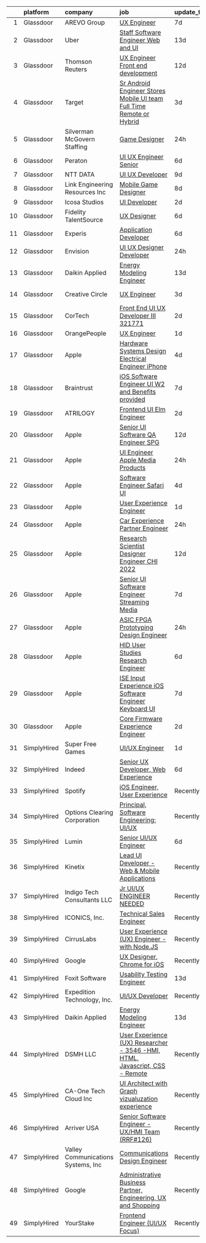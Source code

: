 

|    | platform    | company                            | job                                                                                                                                                                                                                                                                                                                                                                                                                                                                                                                                                                                                                                                                                                                                                                                                                                                                                                                                                                                                                                                                                                                                                                                                                                                                                                                                                                                                                                                                                                                                    | update_time   | location            |
|---:|:------------|:-----------------------------------|:---------------------------------------------------------------------------------------------------------------------------------------------------------------------------------------------------------------------------------------------------------------------------------------------------------------------------------------------------------------------------------------------------------------------------------------------------------------------------------------------------------------------------------------------------------------------------------------------------------------------------------------------------------------------------------------------------------------------------------------------------------------------------------------------------------------------------------------------------------------------------------------------------------------------------------------------------------------------------------------------------------------------------------------------------------------------------------------------------------------------------------------------------------------------------------------------------------------------------------------------------------------------------------------------------------------------------------------------------------------------------------------------------------------------------------------------------------------------------------------------------------------------------------------|:--------------|:--------------------|
|  1 | Glassdoor   | AREVO Group                        | [UX Engineer](https://www.glassdoor.com/partner/jobListing.htm?pos=113&ao=1110586&s=58&guid=000001818f563a9288a4909c0c152fcf&src=GD_JOB_AD&t=SR&vt=w&ea=1&cs=1_6b89028c&cb=1655967202349&jobListingId=1007942179301&cpc=76BDADE3D6D9A820&jrtk=3-0-1g67lcemmkcn1801-1g67lcen1is2v800-f54751631b2a6e8b--6NYlbfkN0BCLW45RZuRc772PykXY_iXs7CHdsEvuP3whbuRYvlLzUPBgski3_CRPHCklom68Ot8O373uMJRXjLHdOCPclxCsYJ6ld-PH4Hmj6Ckbi-1kcJ5ZtE6fDqfA79egWfNAmjiOhUviGXbirqvNtkCHBG75inozUXc3JMpAM7q4dQ2Vcf-p1PSWfDyn1EIPezATFwLKGPPdtCznvIGRgScaPlN0pJ2zoWnMHzKEzK2dhLAy_CmPZz9Dlf9ke0xrqC3z3LfS0O-zTTir4ZZAXmQgFn_pQk0C5JB2s_QHn5BQgefHP0Yi5NaSahzM0wtFPz8t3T_cCqH9vPLBE52sh-qYfEfQfFopoKkF3QX3HNv37WeRtkVdPNK71iqxVCPKvrN2zupVMI2JjbPq64Q7hKyAMJZjP7QxqK6GgOREUt-Sw692JoQWMg6HVd1HOW1YGH1xCGf61pSsjfFzzsuuY8xT4V4OjNkl7g7iAmEQzbbvz9q7aVrTcWT_mRq)                                                                                                                                                                                                                                                                                                                                                                                                                                                                                                                                                                                                                                                                                                 | 7d            | Remote              |
|  2 | Glassdoor   | Uber                               | [Staff Software Engineer   Web and UI](https://www.glassdoor.com/partner/jobListing.htm?pos=109&ao=1110586&s=58&guid=000001818f563a9288a4909c0c152fcf&src=GD_JOB_AD&t=SR&vt=w&cs=1_d8c357ec&cb=1655967202348&jobListingId=1007930463578&cpc=7F6F94E2229B3AB5&jrtk=3-0-1g67lcemmkcn1801-1g67lcen1is2v800-22c8aad2b887db20--6NYlbfkN0AVIi8UxprrPGU7QPohOxOOpynq0pcPnEidcD-eE3H2Sjj4_Pku15tMmP7NP-uADjoeetfiRotnvgEagstrt9Pj7W0GigLe6D5X5lSOybdLjFb2SlBX-7ssfszhDUFfeSp35rZUHqTKKaMniwIBNYUOzvev1ayGxI7Y6wgunvutov0iOg7L5Txv-YqrJj_wlOiQUWLXgJV-_X16QcOJdSmHhgLwlaAZ4IX7sVD0OBkrV4wl4PIzQkisRHichHJZ-V77ItrNE68KdrHS2X3pUTYmDnI2X3WHuawvxRh85iKgHthfgmUxrsq7Xs2jCgO2T3dzcxWnYwLtz6sOTqblTyc2PCDsmgyES6xZ3l5hrJRPKa0gKGMtl3sY_DukzlNv_WKxXfxl1UUZxc2AwKoy2DdUFQ_2LxVOdvAbdCyeZ4_S5z7ZjtvOEqksutndFI1lmnZ0ct_6hva8yRPrrgHht3YwlVB5AjaaH4NE-bjkdbIh2jOcsDlv0QxaklunOL1oFYzLNMwtY1RDBKLMVOplbnI0xGBpMQLOfOXXKdtP-1a3tIV5BAqERMETOoPLT9ndPBui3wIV89fmZLrap4ftEvULZ6NICsklNagzOp9QdU7GSgWdhNuI3IXLJSy1MVuw3Dd_oPxHcLvgz8y5DJn_MdzhCuzIOaGxNbX6uL-UisXUMTF2-fGjim8pome_VTLIIQs1A3KwAZoVPp2Ufgd4IEwJ_TgP1b9Y2PM4eCNNIi-_AcrUmLnsxWktmMzt5qxw_ItVQuaJ5ujeGa9G-LA5JEe4qtDZRbkPjJX-kVdd-4uTf97WiWKx4Hr4EHoOkw4mbgLIB1GuZZvCNvqul88_OlfyECB3mf8gvwhHVCt1ATrD3lw5dNUkLVAPvi77I2imDEBsfUGyG2cR5Dvk1ER2j4y6ass7eWZdrtH45fgjBFOc3pclAlEgRcsGVApyniHGnmGwkcJ1x6IyFm7gnIKGzvE7zBTwGjCwjCpfpZKi9wTerT7YXs5SGGyN)                                                                                                                                             | 13d           | Seattle, WA         |
|  3 | Glassdoor   | Thomson Reuters                    | [UX Engineer  Front end development](https://www.glassdoor.com/partner/jobListing.htm?pos=123&ao=1110586&s=58&guid=000001818f563a9288a4909c0c152fcf&src=GD_JOB_AD&t=SR&vt=w&cs=1_57691b85&cb=1655967202350&jobListingId=1007932442328&cpc=AF770993EC679D41&jrtk=3-0-1g67lcemmkcn1801-1g67lcen1is2v800-96e835cbdf2f0097--6NYlbfkN0CjNG0qDFC9vBxfUJnRpXh8fasJ_-3AjV6caG0C4DoAxAHUoOIq08mxEzFn-hfPuay63-ytmH9YcLaxO7hnF_9gBrzbZi_AvyNllB8DvzEPoVd7FYgDaVIlE2SLwxKTH2P7q7G4dkoQLY3HrwcJ_pTpRsLDP-bkMt4Ych7O0fsGUOrcSIh-asPB3Y8a_3mgpVKQ0Cu7fvtz18RbGa5L_gDvVF1ah8gos0kaKkDGOsudkhrtFbgOR5UmLkI6XOHYpDFC-KDFnlGY6FPzw2Ocy6twxaGUtgX_r9EytOTjKnEu2-bNugsyiL0vYnmY-QkPc8CbjGkAf41bxrAtbFXAs0VKAZj1bivXpUufQHtp5PR6pnvg5hKjfIir4hHv7-0EMq0aiat_i-BNRERjs9VMp4FUmzfWtLgKn3Kg8_xCNoWDGf1XOzLl8N-eQJiZr6YZeRBEQ2SQJHIrEBHmOhOul6_vLOei7BygRBwB2cKjTVgZfhSgIElUcEqOMmxSk9Kk1NMZKAwm5NufcjsG_z-uygLPKWZ_e09UMfWK_JAM7nzHkY3UiKPaWyEwchajOM6fnHv0HxJISo1CK2iEe9DV27fdmt48-itEOBJadcw_TKHi-3HVnN3xZv6C4eV8ZSQLZ6CBt5UAK8uKTsg60abXW4PCN98uplGXTOZgz-JihsycH0F7x46OqJ24-VUZkVA-5No07khhq7a_82ynxXThnwa6PMgEeLQQMBggLj9pJ0F0zhqUFoWBgpO1lhuD24A1YcDOmzs4nqvNMqQWD1O9GhGcrRSLDIG62KF8ffTEwFvc_E3dlZYXRh1e3WswKttgmIMwP9ycd_OEPJUE8niC-QGLGbGd8oEpC9J-Dt0W8xapSvb2tRkQwD5BWc6dz6vPrf230uZzYGIVBGhqa4atGFIhU_Nbkvn2t29Lm-pu2Tu9t1B1Js1GXW5jdXrpoAPRZoBwYxQQOAS76hc2Aeo_hj1NBs7PQSbqt7cxeAZkwhBQ26jIeVvKCI9IPnFN0Wii-lZtchhCIxDlNxzzabH8VwSnXtTfXDSUQDi0zfxdO6zbhmc3Hl8tFG8y9HfybW1k6oeQZPqAjHzkUs8VtYig7zfr1_PBsnmGclJwO7LQ4X1TZw8Eu2VQVe8HqaZlOJQALGs%3D) | 12d           | Eagan, MN           |
|  4 | Glassdoor   | Target                             | [Sr  Android Engineer   Stores Mobile UI team  Full Time Remote or Hybrid ](https://www.glassdoor.com/partner/jobListing.htm?pos=125&ao=1110586&s=58&guid=000001818f563a9288a4909c0c152fcf&src=GD_JOB_AD&t=SR&vt=w&cs=1_d11231e4&cb=1655967202350&jobListingId=1007950485147&cpc=6945AE2F4B03E059&jrtk=3-0-1g67lcemmkcn1801-1g67lcen1is2v800-a233b9d40661c34f--6NYlbfkN0AgONBeCfCTVljpwzR96jFX3mtyFC--n153CYnqiKkqIX_9jcboxCHu9xR05732QjnDblzZa6npY-E6hJO0aHzeQaW18cRsBGDh8AgB7qVTyTFmv_WRHv7YleNbME32pU29309e30rpbm3ZOtzlfTG_dkVT3LavdBpYxcA8Ss1N9Z1LBO7vNHyw5vNhU4dVhZ1mhAixqphCNBBCv-oe6FCp2K8WqNRS9yfSSfkDvcV6UvznU1r2D8u9UGgoFk-cx5Wp4nkeLpNuQd14IKjZHpG8yre62Qq5EI_UjdLfZmcPmFhYQgb9QNDg4zTg0k4yOwUC2DJV9Qhtk9Ea1tbu5KDz66O2PYRunjJEm6DS9zXcQRqgvEy_RI6YeOFA1fQdXbEaEYXi-QJ_iBeByUTvtXERcw_4LFpimT8wOZzogQ_7ChhQoiMY3CwKg6wHQefXLZY%3D)                                                                                                                                                                                                                                                                                                                                                                                                                                                                                                                                                                                                                                                                                          | 3d            | Brooklyn Park, MN   |
|  5 | Glassdoor   | Silverman McGovern Staffing        | [Game Designer](https://www.glassdoor.com/partner/jobListing.htm?pos=121&ao=1110586&s=58&guid=000001818f563a9288a4909c0c152fcf&src=GD_JOB_AD&t=SR&vt=w&ea=1&cs=1_71c85f15&cb=1655967202350&jobListingId=1007957290539&cpc=5075878B7C32FFAE&jrtk=3-0-1g67lcemmkcn1801-1g67lcen1is2v800-89b269772a073bc3--6NYlbfkN0Dwa6funn_zBmfmtIHdm8fVkKK5B_TJItnddu1qKbLcVKNtQnq6u1eV-3UF40GEJPcjT4xrmkgORxJTT1tfw2atO4f4SboBnuv-924LXl9FaKEVyMzdkNQJXntVqrwATgc5sSvVqsA5dDPSX4T3Onjywb--ej_SpUW57z4Uf5yfFSU75oWrDYCGzgFkIRaZ2LARPeXMk7d-V4fJ5WRQ3UkzxXlzxaHOqKeCqDZtSMBxd0YJafzKl3mDV1yIAtahhTbj3bs6PSesJ_EaM7w6-BaaiNgbISK3BsPq-v-N9jgVJj_tVXThpELABc0x-P5_hHTBZmstA3eWoeQ6K42hu4tZVtsQ4HxT6ZxrkJlS5pSVDd5GV7ZfTWdAzD2D4sd5F57N4jMKGQAeO11sRO91CMSx7FCO7Ar1Xwq_LTSh4LytMG0w4JYdeoi-1TyaEjoSu4sAGt1Tyi6gJ7jEhItCIvkaKI27Lxn8vjHv3Yiwel6O0nUoDK2sCoaskRHuQAqqFyjr2b6a0FGJQ4mWGGY6Pfh2)                                                                                                                                                                                                                                                                                                                                                                                                                                                                                                                                                                                                                                                               | 24h           | Providence, RI      |
|  6 | Glassdoor   | Peraton                            | [UI UX Engineer   Senior](https://www.glassdoor.com/partner/jobListing.htm?pos=122&ao=1110586&s=58&guid=000001818f563a9288a4909c0c152fcf&src=GD_JOB_AD&t=SR&vt=w&cs=1_f09e730f&cb=1655967202350&jobListingId=1007945587156&cpc=1FDE87803EF93CD3&jrtk=3-0-1g67lcemmkcn1801-1g67lcen1is2v800-b3b12cbbf5df54ba--6NYlbfkN0Cx7R8OmodZU4Ze4hnUhR0Myw3_voyDLMHXumN7ynSuTrXceT3foN28OOGtcbbQ_76rWAv0VeuF0OLMv9U30nE_PGWKGg2oNOCAS_vwwSb0Umxfnp0fFyStGdsbdPYI_mb1QgmHgW4UM3bg75cUUXEbYaljH21qzvUVzVnKwk4dTCCqdEuG0g3Sl48Jg9FReggiRBIEwuzBDPnEmA5SWqAWhfHBqrmUAnRYRqA2ZolVJsGmSXLdt2lLinJuB7eiMtKy3Yc0jgk1Ts6gfO5Yy6n55LzlDexi54jHRUdmcsU_j-DOGxuefDXublEX-M3u2QjLo9Cn7QrJ_1AA7Gd0NEtV5nSknMjA5fdc5vX31VuxYgbet1jCLMQhaoRZK-bVLjr0tSgv5PsrpNTJWdavm4pDdGu_B9b57_dUVA2nU9enXrKYibxvFhDYRHVdwbZ-tSx1o_sROqgoVhvPNzvF8T2KBo-tOu3FjvOsE-iFFUmYyk-6a-sFoWoDkw41vvHcleEIiAkvQgaJD_H0UYdNbm7ixKmrtx7nT2U4QEwtIzdijiTOZv4eKR30xSViEANAzC6lHMUQHGXXmnoQ7EisoSuxdbjgTX_v5OmIfsmFQTI8eHrfym9EHxZABEZtnIDxrge3PJsLWNqh0i81hvn-2z0_y_ebyVQbZkw_Zvpy6jchA3H37TPhmgd9x-NkmUnbcCMKjJpU7ChWZ3ccGxgPYyPbP9mME5CIPz9x7XNxrcd67mFOZjSIIE6sW_tsjIndQSxPKNi8I4cGJsnnE_hoXCNNQbBs8hpkFK4jI0TTxzqRnjJjIiQsZPjIb2L8VNmUaIuDJdgSRLn0lSDJS8rtcI-QcdLVtQhJKKgJGnFvoVaSaWXTWyQJq7Cqyef7YcpmspDm8avATIhNt6U4UKG06wK_2BTQ4Ttz1hC8buqI06qFXsparv8c0RbMTUocrkEf2WslBjhFjfamZYUFqrK6QrWlihBb8C8Yd88JSe8rf0CDgvrqTcPI4RXNx1py2E2fu_ywKTsUWGToP1PpoFUlo2fs8ynwG_EXIZNTBAU-CLdJfiRWN3LzHgKgSbabmAI8oMgQw84gfIZxjVbaRly2sPLnTZKW8SYuOfM%3D)                                            | 6d            | Chantilly, VA       |
|  7 | Glassdoor   | NTT DATA                           | [UI UX Developer](https://www.glassdoor.com/partner/jobListing.htm?pos=112&ao=1110586&s=58&guid=000001818f563a9288a4909c0c152fcf&src=GD_JOB_AD&t=SR&vt=w&cs=1_f1c9e36d&cb=1655967202348&jobListingId=1007937429975&cpc=878687325D2A5CC7&jrtk=3-0-1g67lcemmkcn1801-1g67lcen1is2v800-2a4de046ee59dffc--6NYlbfkN0Bpo5Q-IoG1V_mjYSR4J41fvsy6TiSA3aeewfLkPI7RodND_iJDrqtfLb8ILJc4TdrKFYS6zIsPGkR8St8vHCxaxm9Ba_MNrGZzYdNJr9yYBvS1xm0vqEhgsQG_vCW9B5aQYjBKl4nEfbFKi5lauht4WMLJQzZIW_f4ciOk5AD5k3WVmg2M0iCSnhMa0ocahwPqprZCVNjZpbmQwEgs91eXqgYt24gBB0_1cuseLHiFW9Kg6-t-2v8RkvWh4_AaOIXy0mVsVWmGQkZoAORi73HEINbsQhWRbQ9hNHOn2F96lmmlclhus_u_bXR6KQDiKjXGRqbJn_vH_m6iC4dJykik1-UeW4QjOHnCEWhsBL_Gkm30kZQEk71GqbgFdR69iRQiN6rOnWQaLEFnvEF8IMvZO2gJn78tlrDyruMIA19rT5dM66TOfjvSuzg_zN_s30MJdVGx_rjZAExgAU8qfLbAsgxV2raIw5DPdlFsR9EFqLRrR6f05uuJwkgdwu8WNf8SYGUj3eCegF_iEfaG4vcR73nrRcPp70sbjFcI0LouFxv2AlrkFOGueuFJ_UWq7tg%3D)                                                                                                                                                                                                                                                                                                                                                                                                                                                                                                                                                                                                                    | 9d            | Charlotte, NC       |
|  8 | Glassdoor   | Link Engineering Resources  Inc    | [Mobile Game Designer](https://www.glassdoor.com/partner/jobListing.htm?pos=124&ao=1110586&s=58&guid=000001818f563a9288a4909c0c152fcf&src=GD_JOB_AD&t=SR&vt=w&cs=1_a0d59c9e&cb=1655967202350&jobListingId=1007940009417&cpc=7F925F5888094D6A&jrtk=3-0-1g67lcemmkcn1801-1g67lcen1is2v800-7b38c36edea65596--6NYlbfkN0DK2C-pmrF0sqrfJr4Li3c4X7YMnrkXddQXZaL_6xg-NZtklDZSx_yiPocXKeJyu8GXZBF6iHTzcqxoh5YfXOzapaowrEFcW0Wvv5P3l-zCcOsePFDIEXLcVnyoePoRFk5P_6JWgwML8Yo4BphEmn5W_K6bLP7l7bh3xDbq9jrYvd70bCUAw7R4LX54persezcQuC_fm_vGCyP8Evm4TFHpFZPdrXeajezWA6iSkInKkLu7UIPC_etHrph3Uy6rM395EN3XzE90v-MOZ10E3oCD6AzqCYEMUk9pCvdJfFXlFnLWtsM0FB8i5DWn3cqRZQuFQ5p3OalgLMRlE7WWPkFevZzjWDGb2KrPcP1aIqE5Zff3vlHG9ytbLsnYzHwOCmuSG_exSGCMazeinBap2IsFaEPAmFK-lfKn4FTvaYvkxEuvTj7Hf5OXAEm5lg_naeAwfCl_z-5mDexkkCyFi8Wbr8CLYkt1hOC8xVU4a4hbx69GcDAVs-RmVzQRX9r9NePj5tif5PI2crNKSL2VbINVfwcnhVNsfPi2nAjLusQAGsTOAgkfnKG1JCf1h6goQSh1OuyFNUEL6IMb-Iqx4S1QjswZUKHV3XE%3D)                                                                                                                                                                                                                                                                                                                                                                                                                                                                                                                                                                               | 8d            | Philadelphia, PA    |
|  9 | Glassdoor   | Icosa Studios                      | [UI Developer](https://www.glassdoor.com/partner/jobListing.htm?pos=127&ao=1110586&s=58&guid=000001818f563a9288a4909c0c152fcf&src=GD_JOB_AD&t=SR&vt=w&ea=1&cs=1_b04a52fa&cb=1655967202351&jobListingId=1007951573344&cpc=F4EED0218A761C36&jrtk=3-0-1g67lcemmkcn1801-1g67lcen1is2v800-5a57282e65726618--6NYlbfkN0DL4EpzE39CQMrwKJMk-75eD9jJ2mJh0WIFWP62DW5hyyT5CHT6S4cL55qfVcnLgRnZfNXtVVsQDY6QjQ6Tsa_XZ_FAvqATtuqEwj5lGxxOho-qXj4RbieO6RBtFD5b2cP3bEHHxdDNk9LEmGA0TYTnM0q6vmIOHhVNBhfCQ0QhaqvNncA5Odc7byragArgspikU82oakfUslrZ3X1o5hf7D7TB-1gjFeLd32xCQWNJyUky5SyH3nKILJqdWMiQtEE6NdEJvjVYQjNgAbyvS7g-6RC6xXJGQ1YqpcLUAAHMyr0c8Yk19FmKE2YBjhXC7vrfUhaWbW-2GOoFmOoEmwsZYj0ISzsodoKefNrqvQ3T8AjY1YzHje_exswdESJkV6JNdy5F0nkGzKTeRkCiAU0aa6bQ765zSvChKqAmizjq6i8Dnz32mqy6ZpnP4pXocCZqAQJch8TLORJ_foSqlV5cE908b3hGmPCfudHEcdMa3FMGXHAHDxDjauYb8pD67Yr8mn_kJUifRQ%3D%3D)                                                                                                                                                                                                                                                                                                                                                                                                                                                                                                                                                                                                                                                                    | 2d            | Remote              |
| 10 | Glassdoor   | Fidelity TalentSource              | [UX Designer](https://www.glassdoor.com/partner/jobListing.htm?pos=117&ao=1110586&s=58&guid=000001818f563a9288a4909c0c152fcf&src=GD_JOB_AD&t=SR&vt=w&cs=1_a15d832f&cb=1655967202349&jobListingId=1007944298590&cpc=74FD5BE86273CE52&jrtk=3-0-1g67lcemmkcn1801-1g67lcen1is2v800-15dd66fcbb8d6999--6NYlbfkN0AoYXfdOe7El6-Ykny_IbMrQLc_ftZ75MJybi-dJXWXjsCzoyCJRRBVlF9fO0cfHB94faQlThOyhiYywuXx5o1kDLYoWKvAvIQQHh01WsWrXT_Ez9InY-VBGy6rfzcz852OzaKeprISJvYSErTZAKoC7L5heEZ-CzlK9uKGlZE3CYzMU-xDh1332yg4gCv2HE_BWQzJ6npMq37JCUWUegAtZYlxBAvKItHJ2GGt6KkMu1LsK0sqWIG5AZX8MVSPOBiq6OIi7d-c_PVNS5-HAt63NSUGbcI4WHTEI6cb30M0jFO-yXfN5gn81TuRLNPGvfldAHWPoRW4xy5vIsqm5vaiuAcTkrOmW24gT8Nd6BOX9ZEgxUG6bamvwkjGRAlvwzr0XOIR8m_EM0TGnhzyBo2seBrfmSK9nKpx_nB5kb9cD1j14VSvJU2RHuIWsp0_u4nKHCZm2AbhgqGJmPdwQAqbAZGm7g397tDOMxH_4SBhNi2uujCSrXblj_S7kASoNHM%3D)                                                                                                                                                                                                                                                                                                                                                                                                                                                                                                                                                                                                                                                                                        | 6d            | Westlake, TX        |
| 11 | Glassdoor   | Experis                            | [Application Developer](https://www.glassdoor.com/partner/jobListing.htm?pos=130&ao=1110586&s=58&guid=000001818f563a9288a4909c0c152fcf&src=GD_JOB_AD&t=SR&vt=w&ea=1&cs=1_5197a8ee&cb=1655967202351&jobListingId=1007945314491&cpc=9FFE37255B2C047E&jrtk=3-0-1g67lcemmkcn1801-1g67lcen1is2v800-7628c831d70d8ca0--6NYlbfkN0DWDf3A5gbeeAW_iY9GwMRM7FYB9LEmwxvc0ttZO31xV3RG03BDmm8dpyWOU1CaieobGRqEi2jVtE75ijiipAtY5CdGURVlUIyt2gChVpwf2_bAxbPGBpjlXYAcXB6R9vLsU8EJdDDdLD0q2LBHWVOKj2ZT_ZwzmuKcmRcNYuu_PcXhMZejd3cBNFrl3IEiSWYmTM_pidanw8UpwQXsEwOJz6bLqEyV-rj_6EOYzTld9XGg0rrpBkL6UPBKXSMZcapYrIjFJJfUZzAWldhin3pwjbCz9VchufZMNGDbmn-YoCVh6Z2de_LqmjhbpAU6SURM5KLepfmKbBMIXZRxfgea3n554YoVnOebQk_9iBgOSQUz5zywLKGnyTp-AYgfpnFaXJEMXcanYtFeV7CpeEDJ8mg7u49Mg_VFik94g_B7JU9M5MGLJMuNd8SPq6wtKIGhYc3jeWPXbRLAEAv3wRiaJUg4BTbUI7LHfls1MGjREz5Sqt1l6CjL6hjj7Ib5sqCGL7NH8ZAwm2rMfZpuxfAl)                                                                                                                                                                                                                                                                                                                                                                                                                                                                                                                                                                                                                                                       | 6d            | Seattle, WA         |
| 12 | Glassdoor   | Envision                           | [UI UX Designer   Developer](https://www.glassdoor.com/partner/jobListing.htm?pos=129&ao=1110586&s=58&guid=000001818f563a9288a4909c0c152fcf&src=GD_JOB_AD&t=SR&vt=w&ea=1&cs=1_8f3116ff&cb=1655967202351&jobListingId=1007957692476&cpc=B101C867B3EF2D75&jrtk=3-0-1g67lcemmkcn1801-1g67lcen1is2v800-4f20f11950391909--6NYlbfkN0A13XXEAKoVsy1UjAxA2tJa37vkRdGHJdX4gYp8IY3tTmYzW1bJSme2hYNNXIkltTZXpwN00yTgaiGvY64DDAEmZ2oClq6pVH8MLqxZmNPJuB5eNlZMgC40_jvvqEv-X5cS_SdX1NAeyQWT2jy64aattw_GDHqSdSDyRCUkNEIn2lA9nXBtmg1waFq-KOdAurdTYMpNu8HrZneR2eBsmKrRmJoF5ncRJQ7brOr2P6Ul0-f7rxey07Q1GKs0ikvoECao9qSLh0_nAgKF-Nhe6KtvRsqaQq0citprto3niSBSBJ4F_-NNqM_Q5qI9n7stk57IOPwneucewx240cYWaG75Po6hMjv6iyG0NaeJbcQKe0Tzh4Flob5xSrwXJDihdTEE-13B4q8p2ZumhLHieJwEVycls0wBWyhSsPWsy_chtIrZjUkXQ_o8Ht4vN0-pcgda56qz_BQPKIqnnzfzscJocs9pfvD6uL-3ebgH1RLFXg1-qkaBz9smAs_na3Rf7cw5PGxENMlc7scoenrts-z_4VsB2khcplZDQ2A-w0CR2nmN8pnEvLsOM4UQ-YoQwXQYcWc8lWGQ0EBytRedKEWm)                                                                                                                                                                                                                                                                                                                                                                                                                                                                                                                                                                                  | 24h           | Phoenix, AZ         |
| 13 | Glassdoor   | Daikin Applied                     | [Energy Modeling Engineer](https://www.glassdoor.com/partner/jobListing.htm?pos=101&ao=1110586&s=58&guid=000001818f563a9288a4909c0c152fcf&src=GD_JOB_AD&t=SR&vt=w&cs=1_fe18cebf&cb=1655967202347&jobListingId=1007929463832&cpc=71EC12CC3A9678F2&jrtk=3-0-1g67lcemmkcn1801-1g67lcen1is2v800-c585b9b28c7da0d1--6NYlbfkN0BhXAlhyGI5YRsVUUKLGOmBtJ6-c5A_yzmAJ36EqR3OPFpoOs30cguXRxwXmJHLIFQDPvqkGjJARRbzlFx9W2NYi0X61abKXtBGTODw79dactedZIpbkXFB0YczkkLzUAtN9ctGgM87-jqtkhYMHvd_fB2vhE_v7qda8LIrQTSimsL6_nohw6rgEyQw900rgT03c7YNScG8TDMh_uAGUEsuZaq4xNggVJbbop65s664QJnlW1sDo8QfNOw5UJ2Nto9CQ10URb6hg2xlIsztjK2cWRsZq93Ntfd0Qp9coRJZ4ajoV9PjUv7FvcOPylkQomFJJIdUohkRxv3YdxDH64zMtVLVp0irRMiqlQeVzA2Grmq9eOT987lbP4JuhwiZY4bntKxr0hSM8ehGJMgAvuwXnzHv4hlNJYWh3ZEULeA6fKGijSi-MQPkLnD9S3m5LQCaJSQoWC6RpktaTJztbshI0wF5ZPTaLeaI6N1ATSJzagIlX1DH-TqAy3lhmWyp0bCRVEXuNnvH2n3kKqZ1RTRQ36dBQjyJ0OytAb1T_hNmQRaZaVWXKpwOfR-WAarRWB2Fbm98SoQAMHRBtXPX0vGG-IwHCKBLgwckPewfAPUzGieawy3p-vxZ5qv-kMdkHZlhOeCHf5Xs7Q%3D%3D)                                                                                                                                                                                                                                                                                                                                                                                                                                                                                                                             | 13d           | Plymouth, MN        |
| 14 | Glassdoor   | Creative Circle                    | [UX Engineer](https://www.glassdoor.com/partner/jobListing.htm?pos=114&ao=1110586&s=58&guid=000001818f563a9288a4909c0c152fcf&src=GD_JOB_AD&t=SR&vt=w&cs=1_f1f6f006&cb=1655967202348&jobListingId=1007949311312&cpc=F17331D9BECC482A&jrtk=3-0-1g67lcemmkcn1801-1g67lcen1is2v800-0fce39a1ccb382ac--6NYlbfkN0BPwlZa85gbT4Q3XYQoU_uQn0Qmw9zd_9UNfmcwtqAVud1yvyq1Z4UAlx1bxhDUi3KZskBJB_I_Q3N8huEbzW0Sy0uo2xbzstP29L4HEF3z67czDwaf9lZhYpZkle4GI22hGNBAddRKGThypMMTjJPzZPMRh95JLktUkk2jhkjL7RsmV60D1gToK5pSIBLYU22Ir4-BYAs4PvecXXxokAF_FMEj1yROsom3M7qHb8YR1XdZz6e0jl_zgmmHV16NM6w1MezLidC8siqxl-508BQ6z1XwJKYOSrkRrMDUN1WbMmrUWXw0Zq6RSJCddjkP0Ex2cwQOPo6BGTbteOCkNakFMH8WFzGt-HhJWe-_FUizIivx_XbyfuEwViW5bkQZbd1ksKj4ri3ndc8-JxCfQ81Lu_LZsX60hM0B4SD7yWezSh9NhoAxxLkctdB62NsxVF_cOnwJtCt6kATg6-fwvGH_fevjKXE5ds__n1OGVsR6ltkYtaiVfNipZGpJUFl7rM92Ew3671DmOA%3D%3D)                                                                                                                                                                                                                                                                                                                                                                                                                                                                                                                                                                                                                                                                          | 3d            | Mountain View, CA   |
| 15 | Glassdoor   | CorTech                            | [Front End  UI UX  Developer III   321771](https://www.glassdoor.com/partner/jobListing.htm?pos=115&ao=1110586&s=58&guid=000001818f563a9288a4909c0c152fcf&src=GD_JOB_AD&t=SR&vt=w&cs=1_085b1edd&cb=1655967202349&jobListingId=1007952156624&cpc=47CFDC01B3F81FAC&jrtk=3-0-1g67lcemmkcn1801-1g67lcen1is2v800-3705d6902ae7327e--6NYlbfkN0ATCZlh4at3dJuJ3v9QYE_c1VOYF6jG6qQshNoY64OlFFfJ6Ge9uDdKDrMxraKzHIbDTZSeWKLKEuHah5QUjeqOIazRVydSvjd5YONFEXFrNSTbzcy_E93CGDQrKzHVGX7myrpN6apy2ZyWPYfQM64koi3BotSaBdcCY8clNakso-AZW2ksVevMDNgC2GBbwVcAzUP1vl3iRoQ--izNxUETIHJ6eFwJE8u5FkQ7SGPetCXtw4KsJrUKG84BvzXUyzdbjrbcGr28F6fADanJk7HOhFlKuoQVOBdwKpFvjN9cQkYeIQO97-ptDsX7UxZ6pm0iPps-8jut6PTm1KaEUGog515cE5Se4fm44_tA40I8X8q6QgH3wUGEpuoJIUUuLO0787fC9dEPYF9LRN5RwGA2bC0q_3qxz52NSrzgM41uDuvoHcWIbf9oKx8fNJuaNfKcmPc2WvPhad2Tf5UOrhlu2m7Vh4crP-nJyq5vrqKPrLhKCcTaejEZT8LQQbDrrrnHcHLkBQQwfwzSKHw1NAaTY2FI7SLyRC4HrvHXaMdp0jtJ5ySM80tWL9HEKtKZZAfI6wep3ClfEWhx7qLs9KY93ahzLGZxnTk%3D)                                                                                                                                                                                                                                                                                                                                                                                                                                                                                                                                                           | 2d            | Atlanta, GA         |
| 16 | Glassdoor   | OrangePeople                       | [UX Engineer](https://www.glassdoor.com/partner/jobListing.htm?pos=102&ao=1110586&s=58&guid=000001818f563a9288a4909c0c152fcf&src=GD_JOB_AD&t=SR&vt=w&ea=1&cs=1_8b24a701&cb=1655967202347&jobListingId=1007954091221&cpc=A615028083C8ED4B&jrtk=3-0-1g67lcemmkcn1801-1g67lcen1is2v800-f57d2f5190dab296--6NYlbfkN0AshQtpz7K_INzplkaiwul7-A3CHTbkwbV6dHbz_qTR_vE1MsRD397jQJ7wpIC1pTLkGc6Lajw6V8uuyshJpdomVG0ZzeoLLgPz5ssnwoHiqAhzzk4NdiF5z5u647DxPjyCzV_RaHoY9fdKoGLnRavV7c7LtaEOIR9HFSr-mhhxWsos_l93OxUILl8LRXt2OpsvjvCzcLbgfOgioQl2O_80yvbf2atqONiYXE_hHVvbkwQOyqkxZRajTooj3KjLBWH5K6__rRyXguoBmgm6zOZrZUJil5uEJfMjgE6yUqM81Aenay-2JDoRDT_qKGCF7aR504nao93JV-t6hM2kVLEICXMIsNdtkU2eRPPiVW9tKtIYW0a7XtsRX7vxfbtGTiBkCiz1JdU65yjTeJeO1oDDkHSMekIo0DTyL4dhJk9VEQSyH7KqO_HJwBLROMfM1ulx2Vb-hp5_QecjfkM-eZNVhak3S-gJTMpNV4r_gIW6CT_wH6cKwUlDzWPSPoGq-vh6Yirvyrpn3Q%3D%3D)                                                                                                                                                                                                                                                                                                                                                                                                                                                                                                                                                                                                                                                                     | 1d            | Plano, TX           |
| 17 | Glassdoor   | Apple                              | [Hardware Systems Design Electrical Engineer   iPhone](https://www.glassdoor.com/partner/jobListing.htm?pos=119&ao=1110586&s=58&guid=000001818f563a9288a4909c0c152fcf&src=GD_JOB_AD&t=SR&vt=w&cs=1_08c19d7b&cb=1655967202349&jobListingId=1007948569547&cpc=FB7E4A1762AE5BEC&jrtk=3-0-1g67lcemmkcn1801-1g67lcen1is2v800-de1bc0c364256ff3--6NYlbfkN0BvKrLyj5gPmtZO9T8euul8TCxuuKNOtzRJOomxnwSEodTz2Bc-sPZlSXfvz6ygy0v4bIO4rjLWHM0YRka82ENDTgId_XBba1DHY9OmULDjrvtDpCHLoVHJrXvzMwQvllL0Rh3YbezHrds9YDh7bkB9ScG-lWAm40IGnXdJfS0wcXEOg490XTtRNuF7AnpfYeQfuGZM7YT0DVME56dRqaVPznHR31vv9JAT9t1k7t-hdki5IYvZALcshKXqAnK_o8XdcbdJYWbKgS56YH_twi-dMHcOQIc8XSVZLtINgUhxw1LBRFf8IIHyomm_rj1Z-xNhioJ6u4LePdzmVAOHzaro0qLEjWVas45d4onaQ6tND3y5059rty5myllT5yNPkYi1mBBiHT2ejPuLt215zEeVlzBrBR27iJh6RwoYvTYmzuIJPQCM2jLz4rqPxesTGj1yKQoXpCkwLC447aDMabUoyw2yQL8wyTaxHFSOWDBQ1nYAUNxCKAZhz2WuP0UAtM5adnDTr9cyThgUlhv3-mvlAXUIOXQ2-W0MtMhfXPyBAit09e2x42ApKB9NU7QhnR3cvhiBKn82lR7R6mMuyg0g0qys7yivO1qKJYNNIFj0OKVn_-DQ1AEvo5fF-yk_X5ed4l7qc2AvxjFnfgabnVb7fFJAS4bhfsB9Z9UPQ_hUPOK0hfOAuK9BRQHyiEemT--w12ke083zeYRLLr6rCmN5CX4dCCdxujuf_Wy89DDqvonuZEJ7HyecGvb00nNm0An8vdwJP0FkfKrK-xtLPFd8-y9OlV8P2ayiCgscmrS3ljEasnOAwOklcVUOt0wY40HrPkWOTRhB1WF-C-aCJ0zE6SBNImz932C4V50hykKwu2PbPTruCvUEcWYhyNaKbEhNgqP0zGB9b9Dv9kmQpkagB2eIToWTqNLQNAjEsxMMap72w6oJ1gtmK9BolEKbG-KZqTcIryr8ZYZiettnvJvRD9y7s4hdKkqboCx5EDN7fA%3D%3D)                                                                                                                                 | 4d            | Austin, TX          |
| 18 | Glassdoor   | Braintrust                         | [iOS Software Engineer   UI    W2 and Benefits provided   ](https://www.glassdoor.com/partner/jobListing.htm?pos=126&ao=1110586&s=58&guid=000001818f563a9288a4909c0c152fcf&src=GD_JOB_AD&t=SR&vt=w&ea=1&cs=1_1e42f7de&cb=1655967202351&jobListingId=1007941687913&cpc=F41FEAB56D215062&jrtk=3-0-1g67lcemmkcn1801-1g67lcen1is2v800-ae3fc37c6ba627bd--6NYlbfkN0AL3dVr72y2kzw2kaN2Ho5i09lACUMjYeOySpm2U6KfaoCL3DUt1X2q4i_qsDHLqXweYUotEBgDggExCNdEa9QA_OujrDfYYs-CRdwynA7kndLrc5WUY8V6jQFidaoKBT-msEw1mHWz4y7ixG9yZogiGx9tmMx4nJDk4m8B6jwkKkRG1DZ45dbdpGPryNDguOkx10Ow48VQRRXXJfIIwtXBj50AyAbZ0XJoIoRc-XJyPtoPlw_eDDoaxQFJYioXLjgOZRJKqh8jsvLmH-sXUp3TlpND4h1a5Z8StEchcHhhAFnmTitK88PxHN_PK86Z7ptj-qDUIUWt0BxaqEb7C0eT4BmiZMB3FkJ5Ivl1OrqWCYSpgMejPA6w9gsrDItyxhTCa9qkGO6bp-2bTh7M5SMqbmgMqzZWR-ng1k8mto2DuQyONDiBWFtkDJf3x9_6WrNATFUP5yDubccrmymH2Ncf2ZRB0Dq-trEUJdyJkPGzLO2tNKz2TIBm6D-UfrBolfcEK5nCqPbOXUPBpdF5jo05LayaaitHqzSB8uYVClhb4L32q7G5QavQm4uQUddbZ3nkaFTdrKa9QTbze6dGYtOoj-fb8XHpyedd97E2BcYySzjiDtehe-Yp5fV8v9inpRIbSPLluDjqkjl-k9I82jqdh1AApsr_grkYb8kfH2HTH4RxuhOEqI-3RbaJpv76rGNzY3IrGh7gmrq7PjvRBNQKG2aBiBtr9bleH17nBOZKbigJyKTOR1Yg8IoUZT0ctaCUquV20wWUKgA3sIQUO4LucLJ_dDxQJ88%3D)                                                                                                                                                                                                                                                                                                                                     | 7d            | San Francisco, CA   |
| 19 | Glassdoor   | ATRILOGY                           | [Frontend   UI Elm Engineer](https://www.glassdoor.com/partner/jobListing.htm?pos=128&ao=1110586&s=58&guid=000001818f563a9288a4909c0c152fcf&src=GD_JOB_AD&t=SR&vt=w&ea=1&cs=1_d1932e6f&cb=1655967202351&jobListingId=1007951974151&cpc=3DB599BF2F4828F0&jrtk=3-0-1g67lcemmkcn1801-1g67lcen1is2v800-68a92fa90fcbb848--6NYlbfkN0Coaqwr41TC2LgejnR7Utnytr6GYvK_E0y3WIq7ZdLRae9o-QpJIESlqP3qGLJFeU5dqe6N4gMCbDR-n3pXvhT98Mgxod8UQAAqLWEQreMdixZW2B1RD6nfE-sLKercspbsywCsncoq0A22johr5wHrPfrvYirmkD7Z-IhZUBpg9n0XvkQQuqYKp6cIBLnCcSwFBLarFbXBubaQTAxEc4OkBfoiIs3fcXjvm33mUV3o84lgmnIM0tWH9PmP56ifomyaO3KZBnkm89X45tR5lQqgt_jdf_iJt_pqpOkp6OO47R_RU5SM3N0NcXxmhxJXHqzflIVh0xTib6017Tqs6LScRxw7ibk0U9o-j60H16pnDnYPrz_3qh3cmcRgGpBdofcjM9nb5FfZmRXBBSGLWOOtQFgDRAZwBut9XvoadcHkPtbvx75j-3f48Kaq5HLb2WV_mcPi977K6EzLz7sxsIYInVC_q267-Tvtcdds7nNatjSAFKgrEN3iG0LVQ_iwqa-HXKve3G5Irw%3D%3D)                                                                                                                                                                                                                                                                                                                                                                                                                                                                                                                                                                                                                                                      | 2d            | Remote              |
| 20 | Glassdoor   | Apple                              | [Senior UI Software QA Engineer  SPG ](https://www.glassdoor.com/partner/jobListing.htm?pos=118&ao=1110586&s=58&guid=000001818f563a9288a4909c0c152fcf&src=GD_JOB_AD&t=SR&vt=w&cs=1_4fe6d084&cb=1655967202349&jobListingId=1007931320003&cpc=654405A9B1E0A9F5&jrtk=3-0-1g67lcemmkcn1801-1g67lcen1is2v800-ca5bc7fac043950b--6NYlbfkN0BvKrLyj5gPmtZO9T8euul8TCxuuKNOtzRJOomxnwSEodTz2Bc-sPZlt2Zgji_QUXFR2M0aofZ4x_YkkeZBzt9aQgQBVE0A-NGiDw-BoyxPHtFXQLpzKNTVglJv6zjJOZAZJawx-H2w302FLSrbM_3El7vfDWnoSNRBglLyStpv3zPJcuGCmOBVzSaKtcHjZohBM2t5rjQACKiOY8Fi_z6Wo5-G3yycpHN-5W72FumUGJQ-rQ9NxJiJkuIGcXnpjTPSD8IyU1XfC94bQon6Mp_ApCykjv05eEbnDe0hBVJEjbLRZZ3-POvCb-Bc56181yMVp4jCSJLIhrWadoe9YmOxdNaTtZDUOddcUiukJzBgMgSt2BePOzstArs6-CjyK3HzIWd1I4ymvKPWXXnw97l4JZ6ODNLPibu9Hn7gZtpzNZLYWQLzE4ugcvWzO4DJpzFS3IxhCWTceRVglNIk-vbsMz3jb0HO_YivrBH6ze7AKbMe-EdQV_cbDDH6IrBLdiOsI-FV7pwZphBxuk0DsJVgSJ53TlTE1W0ZWmOcVEKO3Eg6vQBmNGqDQmB-Yz1RmnKKlLD55507hmeJVjpaY178Sc-nTTrlrccW0VGmHieMzK14xo0C9TotFjoPD8YIgSRBOB0kz0XydYE9H8maqn5azJu6Y66yX7i8qKlnBLEchCQOGBajlG_JufDzGhCaDZ6JW7xUasfXonNj0fUyDVAKTs7oUY9wfMwsUbY-fjAnrZl9PuWn_FRsaGjG_6EtVZM4dgNWhDHn401RIANCaSEDOze7A_pAzxrIiVuaif_tHhyH5szpGRq1sZ91tLo6jlZkYZwUDNj4JzDR8aiU9_JBqjsxZKELgjqnoof_NUrD4_uTPxZSUvE-UMIDqQCJluQR9usQxHE89mHHJbBJRiKolKSAPHy78A8c75AxH_HEeFEfXb9KyYulTjpHXHVbvB2vZh4Tk7XcdqIVB4Z8LH5H)                                                                                                                                                                             | 12d           | Cupertino, CA       |
| 21 | Glassdoor   | Apple                              | [UI Engineer  Apple Media Products](https://www.glassdoor.com/partner/jobListing.htm?pos=103&ao=1110586&s=58&guid=000001818f563a9288a4909c0c152fcf&src=GD_JOB_AD&t=SR&vt=w&cs=1_352f9696&cb=1655967202347&jobListingId=1007958038015&cpc=F41FEAB56D215062&jrtk=3-0-1g67lcemmkcn1801-1g67lcen1is2v800-8a0b664032cadb1c--6NYlbfkN0BvKrLyj5gPmtZO9T8euul8TCxuuKNOtzRJOomxnwSEodTz2Bc-sPZlFpP0h5lDivovpfvqOxTLWHU9I2qb_-gDvf3LctaM9XozobUmQRjXF6f63jcxG5I8xS-venhMX2NcyikjYLIjvJ4YI5wvFezBQX45jEeeXmzpKsAxdR7CISyRovLHkgZFnCfZtDzshCb-_MnYOW0vDuK8Gos4T1iK6sX0TrDAVA647S53W0WXWh2hLm8kqh1rqAKvvdsP3XJbM-uOY-HJQsVKkVgfgxB_z-gZVugQevB-KZvJPIldqewL_-Wtxsvh79e7eqI2GbJU5CjWhgjbxGkaxvu9wmtVSbMMh_glTKYijsA_rq2vyGmw4seMDncW0ikR6g0-UNgMIlNDkyICKGPTCwZbdDsh2fK471-cFBDau_hq8deERY_HIBLwrMl9zcNy1gNN_xyLOwAEaPU5JU8yycYhKDRdvwrLFpRni9RdsvUpkORth2hrp5r4Mc2cahXwSP1jwRe2y19sh4aBCbCI7LzClMWQoVMl1h4RPuJ7HnVxQxJTjJtVtvcyjixbz_6ftfoGW1WBI4tSTnoqjnO4OOsv8AgLxLtkDiptUU4AM2BuNFbbR9s-gY3Iap8to9t8n8mFNjG0lF_WDIMGWniqrrKg1BIh_hFsvzNww1Kt6tXaj2gjmk0g2Tw6OUQntufVpBMf3es6Pn0vxcuD2R7A_R3TWZv_AoBYwgcY9A2azZhtgAZK47mhCFDuJKbcb7PAm9zvYm9---IiT0fKYG9krAsOkDzK-Km0NjcORv3ep-WUHnTDAe96-nPC_4mNEpkqsnYWQM7H0uvYTR3tgT_xRGCVlWkVToujxtDrt-qf4T7b5NOs-knrWbr3Arj061d8jO_KJUUlG-Qpmi2X2Z6VAbZcvM4sL-a1Y8VTGiWhTntNBUcEhLPd79Ol0XI-5wjT87aWfaT6xu_EaK56vUQbccZ2MRUl)                                                                                                                                                                                | 24h           | New York, NY        |
| 22 | Glassdoor   | Apple                              | [Software Engineer  Safari UI](https://www.glassdoor.com/partner/jobListing.htm?pos=105&ao=1110586&s=58&guid=000001818f563a9288a4909c0c152fcf&src=GD_JOB_AD&t=SR&vt=w&cs=1_a5db58f6&cb=1655967202347&jobListingId=1007949147454&cpc=8795CF9063CD573D&jrtk=3-0-1g67lcemmkcn1801-1g67lcen1is2v800-da5ed7e5f0f9eb21--6NYlbfkN0BvKrLyj5gPmtZO9T8euul8TCxuuKNOtzRJOomxnwSEodTz2Bc-sPZlt2Zgji_QUXGu959oK0WSWDCQBHBOoFvkunqLzb1OCk6v6hV-E6Ub-uCmCazXjTtmW4zTqFlPkhFOnJ2fNHxIAc7Jlp6yWJ4Ooz1L5MiH7tdsMNfpfcWh7QTy4jBcfgC7GWUYw_wrWotOmog8mKD4YOxY_DMDmzPgLi_NTm-rJsGZQTE6CEgif_gRXEjcw1Mhor4IkO8jSil8BkYV-he5KPzANPkrkRxDP15DzVfzXbgQ5QKYyM5QRQ_j5ECEntPxTBgrZjLEM4yAO4jE0h9xYrGbeXEoOGTLKOQxVWKSImmiKrekCNWxLEHkgA_WOrustbma9KroCI8xC2_3TTbjwTSXqe9iHODtAN6kKwAQCD6T57hfWpvGiKgcocjFrQ_jwBa_kwtO9zKEgTnElPIIuEK5CGKreh7L9X894qzDbq-83c4G92ym--YAcvBFAjoJlECyJYDbFH9Ow5YjOrcu6pz6kAnMIyOFCL7akU02yBJelsCr59TSaZdwgXRJQo507pLkjVN1N278MM4ZUDbKh0a7cQS-Ps1KuA9BZqQU2vbh1WKyyJqGjlzzrgOUcUcJdTMJ63Z0bfRiyWjSKp9ejswuTqEIAKXgKcOcYMOw2Hj-qI0iC-varCJIeXOi_fh4MVCqxKY9viBhWQSjfd2FBHc3vd7AeGOAxWcCRtjWVai3Nd5sy4gRIstSK-RJtXCt5ibxfJeP5FjLhFn1XzDHBW2OaXUK8uapmiZ8VDjd0crGcp7lX3CV05Ffvs85Uj_uqg1hkH9FPsQufbQPoCHcdAJSpcgX5dz0M2UAXrnq5haou4O43NdLA4hIslljT4GtXS3XR8nBlhXYsxYs2xRf-DkGIDG1A0Nei3odcAmrGWikrAbcQum28hCa_kJmAyuQQcxzThaA_fOF3eSiAURgnA%3D%3D)                                                                                                                                                                                         | 4d            | Cupertino, CA       |
| 23 | Glassdoor   | Apple                              | [User Experience Engineer](https://www.glassdoor.com/partner/jobListing.htm?pos=106&ao=1110586&s=58&guid=000001818f563a9288a4909c0c152fcf&src=GD_JOB_AD&t=SR&vt=w&cs=1_42587297&cb=1655967202347&jobListingId=1007955803522&cpc=AC285F3A3ECA6BB0&jrtk=3-0-1g67lcemmkcn1801-1g67lcen1is2v800-ec677311c0cfd8bf--6NYlbfkN0BvKrLyj5gPmtZO9T8euul8TCxuuKNOtzRJOomxnwSEodTz2Bc-sPZlO_uSwsktAejGsqNLBE1RmxjLskCjyH_TXfqwgVR1oHOCVuK2Lb6v448V_0xQ25VTiDFqK89ACX0_gb5xLrV3vXLAryzNMNyU1u4Jl7ORYdYdBnQzTRDgjwX2xtQ1iIurh_48sHcD_qSzkawqQ_9KAzBeuBDrQhlQfhMNtbE4EZzenr5GCqIlQ3iSnsBM6zdfq1pImKCbVeFpVeKdYkZ7DFaoo66Y42iuyFCBh72yDkVxGQiVGi2IQ7xSxeSJXyDB60Lb-8F5wHL9d7Pq08XgtiKJK8auuH-SxCBl9BX7-4O3mGcycfwsve51aS9FboOc9XPYsMev-lqhIV5xdakP_Cz8F29evruo21zz2gHtFL6jY-73QL4WZCxQceyLFIFmlNecXmhnNokqyLnlxw205WAbq1g8c0Y680E_hkYBxp1oWG4Z8_hdNrHIZHCeTpecfSMuV1CzzsZ_eatkxYQ-AgwmA7Lpxo93EtTFZ2B-JTBfmORGOo2Cq9P5JOTeivvfw1dtjAzODEdOlbYVD-6C_a4yBqDYcCy7LlYtOsCI2kLxpjEicqtuAA97SbTxWzhNbrJKkI35VtISuTH7DZqGIXphsXmTTL5tPMzIxudkqOrFJWHCHx48XrTAudkiUZnNBealSH9yKLjZR6gmidReqBtIsFRLIMyDB4NqbZA-JRmQT6oxg-8SLAm8GW-mCyFDpCdHGHyiYfQYhc_eQqJcxZAkmHa5RRC6wV-oc_CQDW_bOdxWNUBj-kPgoquDxrsZJnF16lyqzDJ362u8JPA4mLtrZyphd26TsbxKapYWgn3QG0auVGE5pITbP3yF9t_8imimOolZmjrJFOLXYCA4w-ngu4zo5xYuytypTJjEUYyVMefmxL31_JGiclufp52NNswiLXNAsAglYuh3t8HeYg%3D%3D)                                                                                                                                                                                             | 1d            | Cupertino, CA       |
| 24 | Glassdoor   | Apple                              | [Car Experience Partner Engineer](https://www.glassdoor.com/partner/jobListing.htm?pos=104&ao=1110586&s=58&guid=000001818f563a9288a4909c0c152fcf&src=GD_JOB_AD&t=SR&vt=w&cs=1_c8b75665&cb=1655967202347&jobListingId=1007958038068&cpc=AC285F3A3ECA6BB0&jrtk=3-0-1g67lcemmkcn1801-1g67lcen1is2v800-0e6e9bdcd827fafb--6NYlbfkN0BvKrLyj5gPmtZO9T8euul8TCxuuKNOtzRJOomxnwSEodTz2Bc-sPZlt2Zgji_QUXEzbNKj5IfldIEqPPGnyBkL5s32mQI3SCufV4zWdB2uXQD2LP2n38B61Jc2L9oBkaZZn_S08AbfDCiAO0ZmwR1b1ca3hziZd5luAV1g-aXJsoBkFwjqkPegYnvq7nAnx4c6m7A8tDC9y4SFKkCtP0Gy2ClriqyN0yiyJT0lvb79lb12FUimlc1BtkY6SBIEQXcWRm_YdR7plThrq-7madvEnfVTL9N_aA8UTRNAoDnl_2BWsDtc7gNivC__huXxViMDaA_Dx0HHxNRqS5Kkga6hS4z3oRkQRUaP0GQnrwlMV_hiNK2OtVxQOpvbbHcFB0y7W0dTjGIwAPgk1KTti3PaNqi3R9GkBU0iVP6pcUGcWk1cWj4aGUPwcWxlP_tZ03aP7CmJ8z3ebQbFgjVxng42TB8PZEyVCEPGavqjp0ms2kfIpCi-XjvZvxTAccEjUHwDO4o-9lsy5SRbEyKHCsEjtynLhq8CH_2Pnj5B6zA-TQXNlw5k_REmxwHxpB8-Ro9B-MYjZtnJiu3hdDUDSnUcAcXfn56I0yfgXa5itlpu3JRhL4AITMRwPh3m6D7brswKwbOPtf5epIyzuBQQlZ7ffD0LFob5XtfsIxShchBT7_DAkx-CdcAY4_p7nvMA5H_pkcYB0c67TNWfxEtQBEBEFTJCdh-vLvkPBG8bGK2xCQU75A9NV1w86TIR-yQ_J-_Jte94gV6oh69-gGKwC8pikL6U_g_OuvU9xjZO1ssethwgMeG3fBB-E5tQDYWRVZt-CEQpDoc0c8ffM_jJ_BffLZ3fwas8HMhFxEZG1iGXarMuZ8mA5qQBcgblZQB7_ygRL_8vHsTKjOPfn4eqpaEExN1DX0kfgfkCIjQVO1tb890qmKF2RdckLNy4csoCNKMab25jXFhaBdKjnwiE8-uo)                                                                                                                                                                                  | 24h           | Cupertino, CA       |
| 25 | Glassdoor   | Apple                              | [Research Scientist   Designer   Engineer  CHI 2022 ](https://www.glassdoor.com/partner/jobListing.htm?pos=108&ao=1110586&s=58&guid=000001818f563a9288a4909c0c152fcf&src=GD_JOB_AD&t=SR&vt=w&cs=1_6cf1c7c5&cb=1655967202348&jobListingId=1007931319759&cpc=8795CF9063CD573D&jrtk=3-0-1g67lcemmkcn1801-1g67lcen1is2v800-8801670557196224--6NYlbfkN0BvKrLyj5gPmtZO9T8euul8TCxuuKNOtzRJOomxnwSEodTz2Bc-sPZlt2Zgji_QUXFR2M0aofZ4x-DhKKU2xAXml28EZ6DN_HaPQE2FZjcyZ3c8IOnPlgGzqQ-MIEk3eLaGP3m5dodc6pGjetFShNVslohG6IXvpfP4fxIsdMkaaNP6PlQPFYpLLs_tS74TXJvOMq10awvv6BONTde2LGw7_Al-euEwefFJKbJ8ba54rEPBIENXjgfBO-s0dMaScFVm99LgfTjiBQdli8hQ16PV1rt7ELqwOzCx8GZNCeUQ5ndj_fAMzRiqoYOXo3AV9vXLuBEtYlKvDxkTdqc12Tlmp2MGZCaOVMDYqUiScfmq9Jr-Dln-xcVVeqltTWEZ2T5a8TioZ-hoyS1vuatvX0VLGWyV3ABCa78w3TtthaPAp9evjUWyPeYEVqDoL9I3I5jPjnmkxMrc9oTTmWXDUvb4Hs05O7C_bMUOvB1A1KWt1PpJISMf_H19hxxzNfy8z0QV9JkNsEvjsMHYrRYR89A6FB-aNVGrYo6In7ZFK34lg7wEqFhm85kdrJIqfyg2cx1r0vhS9QikyYi4aur2GifCxWbUR8nPbDbyFUw_s9Iig6zS6ielGInJaU-2obW43LfajASfNrGfMg1DnDD8uh1aVwWb_KWUtXL5mQsLiCFZ77w_Lj4Rry_tTKPA1KasJ5n2esFZBZ0RLcryZ9iUIowi3Ec_o1H4mdL4SB9C-NPDd6HpDJmhDgRTgSt0O9TsIc4y7wGfNfqdOssMOQf94KSa7nZd98LS6bQH82Opevp4lAUAmVtpRKMYV2yvYQqpJCqeIrXjG3KfJNuvgrytqP_oSUwrK7a5GVfwVXUXbjG8Vd4xoft8Ik28IonAROUkxn7HNTUTFS-SvpnHKsKnX9TR2-Urlgx5wT0zPX5OeeK_HY61KTdspqfR_C2zmT9dgtbumAP2l1wvn9gmAL0827wi-PmIhlAn9TKgDxyxPwVVDQ%3D%3D)                                                                                                                                  | 12d           | Cupertino, CA       |
| 26 | Glassdoor   | Apple                              | [Senior UI Software Engineer   Streaming Media](https://www.glassdoor.com/partner/jobListing.htm?pos=116&ao=1110586&s=58&guid=000001818f563a9288a4909c0c152fcf&src=GD_JOB_AD&t=SR&vt=w&cs=1_2eabf5a3&cb=1655967202349&jobListingId=1007941237718&cpc=451933188B21919D&jrtk=3-0-1g67lcemmkcn1801-1g67lcen1is2v800-fd5eb850ad97f92e--6NYlbfkN0BvKrLyj5gPmtZO9T8euul8TCxuuKNOtzRJOomxnwSEodTz2Bc-sPZlC5mDe-NOaJgeru8863YzT3vKeMN6OXTnvB_qxDTl-hhqBUULRMxJBTiBGL06skpFoN6t-0QMG37nhFxGYJK4sGzuf0CElJWwtiJTatUOMgYbicjgi4XMGAZLi3I9ekdHVAdsFy-Buk5xB4_kDNKrRZdrQymXR9s7J5BoNVwUzYoTOYPccxPjMGl0LsZPRLWWd4Hl_IMqAb8rjdsI8Bh_9GDJrOyhhtNx-LOB8tllHVeGEPJGOOanemNO5QHuc37Thh58SGlIRjE97nR77x9Ccj6ZmcPrdkkBMBsBTr_eUqMsJC37RueW69j0eqqBeuEZFuFGTIjdr6KqDiktOfpJs5PseA09hmqsC8oWQ7H9AuJMgBXJnuOoOj8XtybxY3ys8S5-aak9rSRX-H9K3LPgM802EXJ05hs3k2csbO5ZYV5x3lXiPWZfSGscHgClzQEifGLszWcTYxvwS-rp9AB8FBEXBkb7YA_4rC6RjD_RrP2ogC7_hZHpdERcWQ0nCNhpE5E6ZBmLokQbToG8oE5IDJ9ca_4y2rasZKVT9IUaWt3o-0L0EhnlNx1moRIATkwUBbVOsQi5DefxNFMZurRzNzbp4yeYP5C0GMzyUZXb7_5dFU610cTn7dM9zfjO6v6i3Gg1WLldSL4ew3sjUqKOMlIdBgZqkoddf8umnl7magxnpqB8GrWw6lbZcDzPrbQ4N1ImHar-Htk19govU_33SZ_9zd0n-CwPTXoXXS7a-TVVelsF4NczmFjzi8eV593Bfe3pJiLJZu_E9whPs1yLJx0fIrkqwbG9W9shLC7tWOcZg7TDcllna0W3iOg08iSy9Y8xrWJyb0cL_AeP-gvIqnVdK1Qnb-9bZRUgX9OwratSXITVO7ZTdlljh36VRX3UJmeCwHirPeR-XFVgdKzxG0VtuprCh0yD8NGlNQ6OHqYx280TwteguQ%3D%3D)                                                                                                                                        | 7d            | San Diego, CA       |
| 27 | Glassdoor   | Apple                              | [ASIC FPGA Prototyping Design Engineer](https://www.glassdoor.com/partner/jobListing.htm?pos=110&ao=1110586&s=58&guid=000001818f563a9288a4909c0c152fcf&src=GD_JOB_AD&t=SR&vt=w&cs=1_643f0e40&cb=1655967202348&jobListingId=1007958038389&cpc=F41FEAB56D215062&jrtk=3-0-1g67lcemmkcn1801-1g67lcen1is2v800-f2c3c15e9fc68850--6NYlbfkN0BvKrLyj5gPmtZO9T8euul8TCxuuKNOtzRJOomxnwSEodTz2Bc-sPZlO_uSwsktAeik9_-uAol_jZ_Nu3h7d9fCaKmdlcqJqny22Nrf6f55bt3OLjClob6LmNPxYRtyC1Kt9TtYYcIxadiCiSuNeMcXX-tpKEWAKULFu0w16lAvSYRn1Hag-HdbdngjBj5oQXK97sM6PaIPc2c21Z5_bXJbUQSPWNBy84S59lxv7O7FK0_IQSgWF54tSzYcX80wXrJfNnQvT7TiVrWbEUmxPbXACcdSH5Vdn7BTr1ImuLTRNQcE4iOHC6CrTH8E-AfcqAw9jZe0KzISyLlVMF0iYB8Or9V4MohTQNYYb3re2pvuVELuCRk4hDvt_neeVmW3Sln0HSkLWY6WLLCd6b6m3Cbu_3ZNQtc5t1WTyfD4YLRFjQr7bvn6RKB8unIzabx1W4cyLEHB3VMvKX7DDLoA7ifhXdfqyG6oWpLytiW9AI1c3JSgWWwaDforYkV2ftn39LaznaOraj0wxzVve564Ai-Jtxl0oRfTXSBJJCFuohxm0BW4CarhKShIrGjE7Mi0zILk3jg4z7QPCeIX9YudBc6xPZgKR79sB-3KiqBoI6t8nbgZ0ziLHFOCgs3neCjGDvpd_pAM26UXj_9brKrmsNwa9vjMPXdKdMMJKGIj_CEWMME8WvHKx33jSvWa_7XfYyhrxAjVaDqiVf5fs0ThPD5aSLyfYRErfn3ON3H5LX5ATgYqf0qvtSbCrSMmjFCoUW3gDwN71dDNCPLPUMrS4iS5U550rMROC2aNVI1X48zZzABNl4Ln9yDgxOJ5mYqsFGYjaIptErs_wFNaKqt8AkrvXAqTF3HxiHbIFaan3eo6RHoWOWpOcUU76CPjCZ7tCyZ6Zrger4ugSYgg16XWRlVDPa9vFCgbECzhjOJ8-y347Twi8csugmyqLVU1cxzM30ScsQ5gGO62cMR4UxPFDjk6p-NY4JNgQF0%3D)                                                                                                                                                              | 24h           | Cupertino, CA       |
| 28 | Glassdoor   | Apple                              | [HID User Studies Research Engineer](https://www.glassdoor.com/partner/jobListing.htm?pos=111&ao=1110586&s=58&guid=000001818f563a9288a4909c0c152fcf&src=GD_JOB_AD&t=SR&vt=w&cs=1_96dd1da0&cb=1655967202348&jobListingId=1007944046502&cpc=F41FEAB56D215062&jrtk=3-0-1g67lcemmkcn1801-1g67lcen1is2v800-de09c1a2bdb6f153--6NYlbfkN0BvKrLyj5gPmtZO9T8euul8TCxuuKNOtzRJOomxnwSEodTz2Bc-sPZlO_uSwsktAeitmYZjvE-AsFRiE00jB1KsAjRH7pgtVKGJJpbSJXG_zKRd8JpHRmGa8mAQrW1zieZ-z36ggzcLgdLcJUCeHEAoi4EbQK0CJGLBnxKcGTdg6k5FauYgYscOsJWUkUgw4SHeCYEtj587LXEg0WZhZeIlVZNszy5oab91LjMPfYgpQotYqEhxuyiVSHYmyXZ6wDuMSHL82yJB7WabmpuOdgc8kDxNyVW1Y3SQE94mtPbW2jTYJGWR4F7eRcLYETGqt9ffKMIOvXJHnKoo4_xvG9HYEJtbFjxlg3RBfhotV2EexDbcDeKSrjT4uOgc6t8WCStAoKhVVT3iC-1bHc4fxQAl7C-PuQUWCNypn1MeUe0xMzaSPFYmif7GngwrJwFLt7cx6p4KYy36SQoM8rzlIdLtW9BlGh-rMgkvNcB2wK9Zi9uvwzrchXYdVOTsRptvJMBWP9YD0oX-x7WbdyvsTptgHiHzX5CrTKzS2Tj9-39wzR3wAA-EslvbY24TuQS7MkaNba9pXBmPhWhTqdDMMCiw8nZokGxkFE94zlLyUmZP4xytBwZP8INzRI8-mDp9JKVBL50Mu_VSZF7vFuloty6qbtkBcLk0EMVf5WW7m7PYCNasK_dme_SrCVrF3Ale6i5nGc2JRUn2jtx4z-a2-HTmCNvQp3cYKqZCrxgDpuVYODjdM057YfIQbB_6sJ_KnjnXQoCZedkOzQnAL1JL3onhWIPtsOAMnmWdSstu1jxrdmPVxWVI3XVSyevkC8KIVyxGhhNvLetdKV0qaFPBZPn9WHpkwysaVnF3_VTzwAyMwuRST_v8stgiDjNz2YUR9K44sDTbEf-vMM0hlMsihiuHK0UXZ5QLLYkF73D3RiRcJQR_22fT_xPkfbbJCj4yeZsh5ayXeBfpCw%3D%3D)                                                                                                                                                                                   | 6d            | Cupertino, CA       |
| 29 | Glassdoor   | Apple                              | [ISE  Input Experience   iOS Software Engineer  Keyboard UI](https://www.glassdoor.com/partner/jobListing.htm?pos=120&ao=1110586&s=58&guid=000001818f563a9288a4909c0c152fcf&src=GD_JOB_AD&t=SR&vt=w&cs=1_5b6174f1&cb=1655967202349&jobListingId=1007942100437&cpc=F41FEAB56D215062&jrtk=3-0-1g67lcemmkcn1801-1g67lcen1is2v800-30ab89f4b9cd9846--6NYlbfkN0BvKrLyj5gPmtZO9T8euul8TCxuuKNOtzRJOomxnwSEodTz2Bc-sPZlt2Zgji_QUXExtgx-vAXh99gERIgh1OS63RZqYUe6N6ObK9Gylk9nZZc53gY2LqhP-NiIwZfdJIdY1P6A41QeapNvw1tmRQ3H-VHoXo6KS0ffmzibTFkBIXWI133DyNvRIUA1D12yMxlFhpKRYXb4VqcPX4mVnglSXqt8OvBAoT3njRH9uSnWbkZNxcZk_b1cfRaeMyCLYRkMHtPenudHPduvboFLjdGXdSGvnvdQKP_G7O3rTz08pJQArSgpn0EdHUlDXFMiRW6gH3LNzyHSvBm11vtwlH-SKCFdvKLFhOt9YcRNQL6V_kHSxAohUuRwB6nWCv8GJR5d4ijG_5udZ-IkvwZ44s-ZN21AxWKIZIG--l1PQDOj4TJYp1LB1s4_eT_D1nQuxe_6RT9IZknBI7pMW4SZfeGWMB0A5dbMmEtrWw2cGIJbEGZNcM3NisrdO_G6QPjpSXIco_VeE6DPVt7ixWMuENp6ubqsP6mYHqCj5vlLb8cwZXXydxf4Kg5Z-T2wBEp8cZSIcXs35LyB1dd4DS3Z6768_yNQ5xj0TyQGmjW0K8RNZMw0yqoVY7SjjBhEJGycr_eYWr1sjJrE-Ihmznru8SdRNe4IQhCag-yTjCd9Cim6j3Xwx1yt0EqjZe_oVyFuyUm5uBgwaM6jtd1qjfBjyDtx-iP6hWsj4GAVHY04GKNn61HmPqQSe_gSkBE9JanmO3mANVgNjDn--kDrKMNNLggMR8NThnEZZoSLF9GmSvUhq76feavOu9WBZMtvkVivtnNIstk0Kusn6YDJQNiH1jKWBuPggY-1du0TUVM5_PPx99hYLFZZdEMw_OAEh1csKroRUZCVcYwqTetfEJdvzBlLHQD9RnzdZOtqHjC3MMO2AvdhfqZ43JDv5Ug1kZCCPLLBmNA7jKvFUKtH97o2sIeO4qeDdOkxKJSb7OR8j5jLHQ%3D%3D)                                                                                                                           | 7d            | Cupertino, CA       |
| 30 | Glassdoor   | Apple                              | [Core Firmware Experience Engineer](https://www.glassdoor.com/partner/jobListing.htm?pos=107&ao=1110586&s=58&guid=000001818f563a9288a4909c0c152fcf&src=GD_JOB_AD&t=SR&vt=w&cs=1_a3159323&cb=1655967202348&jobListingId=1007950938213&cpc=654405A9B1E0A9F5&jrtk=3-0-1g67lcemmkcn1801-1g67lcen1is2v800-7c31fcf65fd8909f--6NYlbfkN0BvKrLyj5gPmtZO9T8euul8TCxuuKNOtzRJOomxnwSEodTz2Bc-sPZlADHp0xxmf8WtMfJvt8hQwWZqftmae6zhxfqUMmGD4ThQ_g1p1qsb5r3m4GcwLLmbEgHZT7dXft15UxdGFKc9mfymVmKL8oFg0GaDUBT7M4CASN90_2YYVsYKDKTzz9BMMbMP6PRyTfeIp_C5AO1EIbXKGho2It1m35RcAKcQ-H88la6SorOTVpw4xMy8DRceeWTxE3O2PdNU4-RbyCg_qYL1O6ogClW8z71AXkaCia0CB0WYvo2IfFJg6ZT3ZJlTbf43MNpkIabuj7oGB-iW7c7_Frvd-7adhFU48nDyPxzIe1yaxTFRdgH6sjHYkiOXEIWmmHqYTUuM5QBV-8Kr8sMd0XIw8XsdfM1Dc8xdEprzRgRT265cY8l-dmB_z6FNvTDN-RiltIk13HJaL5xKk0ScadziBGJUa-Ke7RmlBn3vDcxXUdvZEUZnOcd-u9MeHRp02Ei-VeUFuNBmfHweQWwzAfIdO3eOr5T-6XJtiuY2zfaOeqjhL94QF3u_i2IiVoVZUPHCqEb_cjvXGVk_2_RAsHIb_RBP5wfTkg7_NaUJwqtVvHoESWkkHfPoVJHfGqQmkKJlPlBjBL0-RmbEAw5oAmaMB5izfKTeC0GZbKEdgQHLNC8hrL5cJB0Z4o7RQ57cweneiQRlPjT0ZGaOaiFibYE34oYEQ7xmM6i1hPGFK2L8a-SlhZQF0B0UG8wSry4s1kTLQC-FMtuAOAksMdjTvfDl9jw6-6ss9byUFkm7JYoz4aQsYrzC50M7s7w9iX7CFzbAyf276AL-ywuNIEwt8KAnOYvczk0VYtplVGpQOLOVSa0w1_D5jY0uin2yQd9biNSpRF-v8RWhjLj_O74h-sslggusbAPmKfELrzjUT-khHh23DYtj8Tz8lNohqhHCxxCnp5AP8bcv_rIYnbY-_Ce1rx6A)                                                                                                                                                                                | 2d            | Austin, TX          |
| 31 | SimplyHired | Super Free Games                   | [UI/UX Engineer](https://www.simplyhired.com/job/MWXusR6WYZLRVThra8U3qLnFq6KRuEd9Qt2WfNK5qSz1GxCHcCfAxQ?q=ux+engineer)                                                                                                                                                                                                                                                                                                                                                                                                                                                                                                                                                                                                                                                                                                                                                                                                                                                                                                                                                                                                                                                                                                                                                                                                                                                                                                                                                                                                                 | 1d            | Idaho +6 locations  |
| 32 | SimplyHired | Indeed                             | [Senior UX Developer, Web Experience](https://www.simplyhired.com/job/CZZkVtfBOv71qRVJsroab3GKLHnctmRGJEN-Yfx8LbY5AfkcxKc-dQ?q=ux+engineer)                                                                                                                                                                                                                                                                                                                                                                                                                                                                                                                                                                                                                                                                                                                                                                                                                                                                                                                                                                                                                                                                                                                                                                                                                                                                                                                                                                                            | 6d            | United States       |
| 33 | SimplyHired | Spotify                            | [iOS Engineer, User Experience](https://www.simplyhired.com/job/ffN2nlxNpCfS38oHBbR0IvCKwoPJ5axAd9yC6jkLaZpnsek4qq-Aog?q=ux+engineer)                                                                                                                                                                                                                                                                                                                                                                                                                                                                                                                                                                                                                                                                                                                                                                                                                                                                                                                                                                                                                                                                                                                                                                                                                                                                                                                                                                                                  | Recently      | New York, NY        |
| 34 | SimplyHired | Options Clearing Corporation       | [Principal, Software Engineering: UI/UX](https://www.simplyhired.com/job/6WRicnwhKtM4ghmIX48eFW9WlVHt5doMp2wkEyAG3W4q6Pq7hAvRsA?q=ux+engineer)                                                                                                                                                                                                                                                                                                                                                                                                                                                                                                                                                                                                                                                                                                                                                                                                                                                                                                                                                                                                                                                                                                                                                                                                                                                                                                                                                                                         | Recently      | Chicago, IL         |
| 35 | SimplyHired | Lumin                              | [Senior UI/UX Engineer](https://www.simplyhired.com/job/bbFduecLB3QPqMm9kNJHVcTMBGzpIsHf5NaTqGy2kY5iApX0Bl51bA?q=ux+engineer)                                                                                                                                                                                                                                                                                                                                                                                                                                                                                                                                                                                                                                                                                                                                                                                                                                                                                                                                                                                                                                                                                                                                                                                                                                                                                                                                                                                                          | 6d            | Charlottesville, VA |
| 36 | SimplyHired | Kinetix                            | [Lead UI Developer - Web & Mobile Applications](https://www.simplyhired.com/job/SaFtvgPqbMyJ-blOBOQWksFrfR_IycnRSfg7_Njp0odUQzAiUpkfKA?q=ux+engineer)                                                                                                                                                                                                                                                                                                                                                                                                                                                                                                                                                                                                                                                                                                                                                                                                                                                                                                                                                                                                                                                                                                                                                                                                                                                                                                                                                                                  | Recently      | Atlanta, GA         |
| 37 | SimplyHired | Indigo Tech Consultants LLC        | [Jr UI/UX ENGINEER NEEDED](https://www.simplyhired.com/job/Sl7DJox6l6NrPrX6eVTRL0r6u-hzrDZJJppZy7hhRAKSrFxQx6zovg?q=ux+engineer)                                                                                                                                                                                                                                                                                                                                                                                                                                                                                                                                                                                                                                                                                                                                                                                                                                                                                                                                                                                                                                                                                                                                                                                                                                                                                                                                                                                                       | Recently      | Vernon Hills, IL    |
| 38 | SimplyHired | ICONICS, Inc.                      | [Technical Sales Engineer](https://www.simplyhired.com/job/BLGA6g71PmxK_tznA_TCmnundiwYAmilk7nypVzrPwOuQDQe9f3_jg?q=ux+engineer)                                                                                                                                                                                                                                                                                                                                                                                                                                                                                                                                                                                                                                                                                                                                                                                                                                                                                                                                                                                                                                                                                                                                                                                                                                                                                                                                                                                                       | Recently      | Foxborough, MA      |
| 39 | SimplyHired | CirrusLabs                         | [User Experience (UX) Engineer - with Node.JS](https://www.simplyhired.com/job/lE0I4NMeT1CoVYLhO5sz_5AeUo30ChuCdZsm5zB-2phr7xIxxMwwOg?q=ux+engineer)                                                                                                                                                                                                                                                                                                                                                                                                                                                                                                                                                                                                                                                                                                                                                                                                                                                                                                                                                                                                                                                                                                                                                                                                                                                                                                                                                                                   | Recently      | Remote              |
| 40 | SimplyHired | Google                             | [UX Designer, Chrome for iOS](https://www.simplyhired.com/job/CsG_86YwOO9ty2Tjjto3XBo0uHfG4hI1KnitdvR_tCa9Pg9FnWjCDw?q=ux+engineer)                                                                                                                                                                                                                                                                                                                                                                                                                                                                                                                                                                                                                                                                                                                                                                                                                                                                                                                                                                                                                                                                                                                                                                                                                                                                                                                                                                                                    | Recently      | New York, NY        |
| 41 | SimplyHired | Foxit Software                     | [Usability Testing Engineer](https://www.simplyhired.com/job/VCQrwk_cLh93STgk21N3XamJi2tpc2z14f6Ny6g4TgkMOyKZU8bAxw?q=ux+engineer)                                                                                                                                                                                                                                                                                                                                                                                                                                                                                                                                                                                                                                                                                                                                                                                                                                                                                                                                                                                                                                                                                                                                                                                                                                                                                                                                                                                                     | 13d           | Remote              |
| 42 | SimplyHired | Expedition Technology, Inc.        | [UI/UX Developer](https://www.simplyhired.com/job/L-mG5S4oQ2uT24LtFAfmDLzUhpdAB4McaY5Jc4-jN_NsoKvJ0GkPdw?q=ux+engineer)                                                                                                                                                                                                                                                                                                                                                                                                                                                                                                                                                                                                                                                                                                                                                                                                                                                                                                                                                                                                                                                                                                                                                                                                                                                                                                                                                                                                                | Recently      | Herndon, VA         |
| 43 | SimplyHired | Daikin Applied                     | [Energy Modeling Engineer](https://www.simplyhired.com/job/gYTknyKHf8R3Di_c1uPRNz8Vg0zqD48UUAq_hdAs1eyk_1mK6YyQ5Q?q=ux+engineer)                                                                                                                                                                                                                                                                                                                                                                                                                                                                                                                                                                                                                                                                                                                                                                                                                                                                                                                                                                                                                                                                                                                                                                                                                                                                                                                                                                                                       | 13d           | Plymouth, MN        |
| 44 | SimplyHired | DSMH LLC                           | [User Experience (UX) Researcher - 3546 -HMI, HTML, Javascript, CSS - Remote](https://www.simplyhired.com/job/6V0Hdz-sRwRkWGCnJ4vI4LDaYKZ9uXgPnC5Re59jpDLTTC64FfAhnQ?q=ux+engineer)                                                                                                                                                                                                                                                                                                                                                                                                                                                                                                                                                                                                                                                                                                                                                                                                                                                                                                                                                                                                                                                                                                                                                                                                                                                                                                                                                    | Recently      | Remote              |
| 45 | SimplyHired | CA-One Tech Cloud Inc              | [UI Architect with Graph vizualuzation experience](https://www.simplyhired.com/job/2MuK_2oyB6HJFd5Qs52P4rZ-CmwA0FZ5TEQKGStBYOzt6zSl2xW0HA?q=ux+engineer)                                                                                                                                                                                                                                                                                                                                                                                                                                                                                                                                                                                                                                                                                                                                                                                                                                                                                                                                                                                                                                                                                                                                                                                                                                                                                                                                                                               | Recently      | Sunnyvale, CA       |
| 46 | SimplyHired | Arriver USA                        | [Senior Software Engineer - UX/HMI Team (RRF#126)](https://www.simplyhired.com/job/pzBjS-shw--T8KHjNG9CWZQdpxj1pC2BhUwwbrPwDe1HlRS446LhKA?q=ux+engineer)                                                                                                                                                                                                                                                                                                                                                                                                                                                                                                                                                                                                                                                                                                                                                                                                                                                                                                                                                                                                                                                                                                                                                                                                                                                                                                                                                                               | Recently      | Novi, MI            |
| 47 | SimplyHired | Valley Communications Systems, Inc | [Communications Design Engineer](https://www.simplyhired.com/job/AUo7E07w2klkxUe_MpJEXKAe3q6D53g2ij9loL_ldPaRLYQDHOrlRg?q=ux+engineer)                                                                                                                                                                                                                                                                                                                                                                                                                                                                                                                                                                                                                                                                                                                                                                                                                                                                                                                                                                                                                                                                                                                                                                                                                                                                                                                                                                                                 | Recently      | Chicopee, MA        |
| 48 | SimplyHired | Google                             | [Administrative Business Partner, Engineering, UX and Shopping](https://www.simplyhired.com/job/HS-87DaMwOUNTtHomucftHE567XC_0uvXb6khubiTrvOTTvNbroKEw?q=ux+engineer)                                                                                                                                                                                                                                                                                                                                                                                                                                                                                                                                                                                                                                                                                                                                                                                                                                                                                                                                                                                                                                                                                                                                                                                                                                                                                                                                                                  | Recently      | New York, NY        |
| 49 | SimplyHired | YourStake                          | [Frontend Engineer (UI/UX Focus)](https://www.simplyhired.com/job/7o5wFjcJLjexIyohvLJibZPVdB7ioIT0oO1DrEjbV0KZPcrfpP69OA?q=ux+engineer)                                                                                                                                                                                                                                                                                                                                                                                                                                                                                                                                                                                                                                                                                                                                                                                                                                                                                                                                                                                                                                                                                                                                                                                                                                                                                                                                                                                                | Recently      | Remote              |